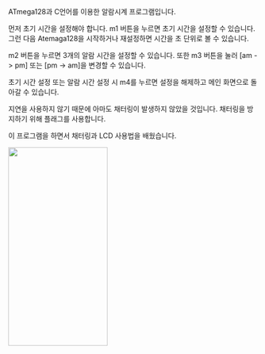 ATmega128과 C언어를 이용한 알람시계 프로그램입니다.

먼저 초기 시간을 설정해야 합니다. m1 버튼을 누르면 초기 시간을 설정할 수 있습니다. 그런 다음 Atemaga128을 시작하거나 재설정하면 시간을 초 단위로 볼 수 있습니다.

m2 버튼을 누르면 3개의 알람 시간을 설정할 수 있습니다. 또한 m3 버튼을 눌러 [am -> pm] 또는 [pm -> am]을 변경할 수 있습니다.

초기 시간 설정 또는 알람 시간 설정 시 m4를 누르면 설정을 해제하고 메인 화면으로 돌아갈 수 있습니다.

지연을 사용하지 않기 때문에 아마도 채터링이 발생하지 않았을 것입니다. 채터링을 방지하기 위해 플래그를 사용합니다.

이 프로그램을 하면서 채터링과 LCD 사용법을 배웠습니다.


<img src = "https://user-images.githubusercontent.com/66273924/155520450-3c1cc538-d917-4eaf-a41c-9e75d957019c.png" width="200" height="400"/>
